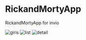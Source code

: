 # RickandMortyApp
RickandMortyApp for invio

![giris](https://user-images.githubusercontent.com/61113947/225286581-f5066ba5-166d-4098-9373-37b6e62993fb.png)
![list](https://user-images.githubusercontent.com/61113947/225286585-9357c056-1cf9-412f-b718-a341d6a6421d.png)
![detail](https://user-images.githubusercontent.com/61113947/225286591-8b211037-a310-4ff4-92c7-18f452a0c9a0.png)

